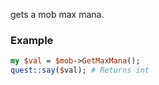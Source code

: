 gets a mob max mana.
### Example

```perl
my $val = $mob->GetMaxMana();
quest::say($val); # Returns int
```